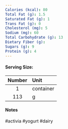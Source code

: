 ```yaml
---
Calories (kcal): 80
Total Fat (g): 1.5
Saturated Fat (g): 1
Trans Fat (g): 0
Cholesterol (mg): 5
Sodium (mg): 60
Total Carbohydrate (g): 13
Dietary Fiber (g):
Sugars (g): 9
Protein (g): 4
---
```

#### Serving Size:

| Number | Unit      |
| :----: | :-------- |
|   1    | container |
|  113   | g         |
#### Notes

#activia #yogurt #dairy